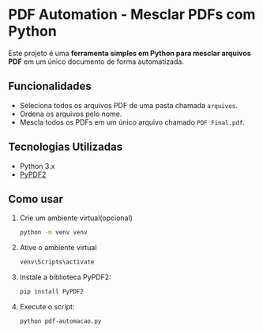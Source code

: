 # PDF Automation - Mesclar PDFs com Python

Este projeto é uma **ferramenta simples em Python para mesclar arquivos PDF** em um único documento de forma automatizada.

## Funcionalidades

- Seleciona todos os arquivos PDF de uma pasta chamada `arquivos`.
- Ordena os arquivos pelo nome.
- Mescla todos os PDFs em um único arquivo chamado `PDF Final.pdf`.

## Tecnologias Utilizadas

- Python 3.x
- [PyPDF2](https://pypi.org/project/PyPDF2/)  

## Como usar

1. Crie um ambiente virtual(opcional)

    ```bash
    python -m venv venv

2. Ative o ambiente virtual

    ```bash
    venv\Scripts\activate

3. Instale a biblioteca PyPDF2:

   ```bash
   pip install PyPDF2

4. Execute o script:

    ```bash
   python pdf-automacao.py
